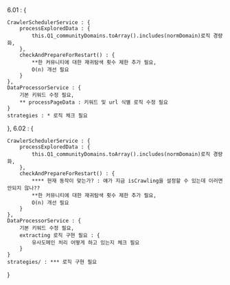 6.01 : {

    CrawlerSchedulerService : {
        processExploredData : {
            this.Q1_communityDomains.toArray().includes(normDomain)로직 경량화,
        },
        checkAndPrepareForRestart() : {
            **한 커뮤니티에 대한 재귀탐색 횟수 제한 추가 필요,
            O(n) 개선 필요
        }
    },
    DataProcessorService : {
        기본 키워드 수정 필요,
        ** processPageData : 키워드 및 url 식별 로직 수정 필요
    }
    strategies : * 로직 체크 필요

},
6.02 : {

    CrawlerSchedulerService : {
        processExploredData : {
            this.Q1_communityDomains.toArray().includes(normDomain)로직 경량화,
        },
        checkAndPrepareForRestart() : {
            **** 현재 동작이 맞는가? : 얘가 지금 isCrawling을 설정할 수 있는데 이러면 안되지 않나??
            **한 커뮤니티에 대한 재귀탐색 횟수 제한 추가 필요,
            O(n) 개선 필요
        }
    },
    DataProcessorService : {
        기본 키워드 수정 필요,
        extracting 로직 구현 필요 : {
            유사도메인 처리 어떻게 하고 있는지 체크 필요
        }
    }
    strategies/ : *** 로직 구현 필요

}
